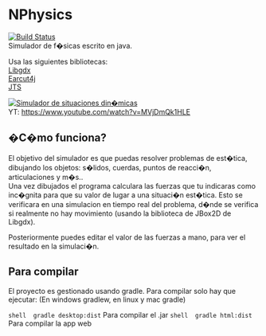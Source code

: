 # NPhysics  
[![Build Status](https://travis-ci.com/DavidNexuss/NPhysics2.svg?branch=master)](https://travis-ci.com/DavidNexuss/NPhysics2)  
Simulador de f�sicas escrito en java.

Usa las siguientes bibliotecas:  
[Libgdx](https://libgdx.badlogicgames.com/)  
[Earcut4j](https://github.com/earcut4j/earcut4j)  
[JTS](https://github.com/locationtech/jts)  

[![Simulador de situaciones din�micas](https://img.youtube.com/vi/MVjDmQk1HLE/0.jpg)](https://www.youtube.com/watch?v=MVjDmQk1HLE)  
YT: https://www.youtube.com/watch?v=MVjDmQk1HLE

## �C�mo funciona?  
El objetivo del simulador es que puedas resolver problemas de est�tica, dibujando los objetos: s�lidos, cuerdas, puntos de reacci�n, articulaciones y m�s..  
Una vez dibujados el programa calculara las fuerzas que tu indicaras como inc�gnita para que su valor de lugar a una situaci�n est�tica. Esto se verificara en una simulacion en tiempo real del problema, d�nde se verifica si realmente no hay movimiento (usando la biblioteca de JBox2D de Libgdx).

Posteriormente puedes editar el valor de las fuerzas a mano, para ver el resultado en la simulaci�n.  

## Para compilar

El proyecto es gestionado usando gradle. Para compilar solo hay que ejecutar:
(En windows gradlew, en linux y mac gradle)  

```shell  gradle desktop:dist``` Para compilar el .jar
```shell  gradle html:dist``` Para compilar la app web

